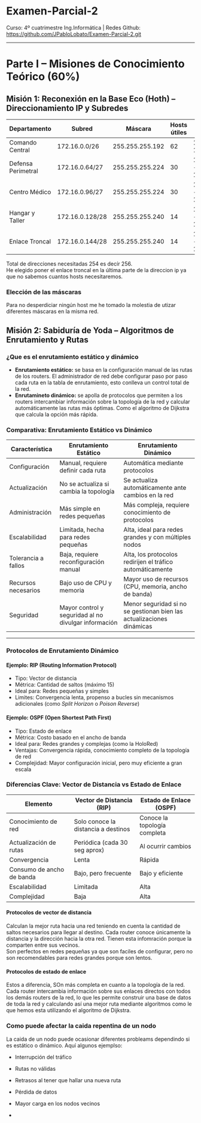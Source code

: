 # Examen-Parcial-2
Curso: 4º cuatrimestre Ing.Informática | Redes
Github: https://github.com/JPabloLobato/Examen-Parcial-2.git

---

# Parte I – Misiones de Conocimiento Teórico (60%)
## Misión 1: Reconexión en la Base Eco (Hoth) – Direccionamiento IP y Subredes

| Departamento            | Subred              | Máscara           | Hosts útiles | Rango de hosts               | Broadcast         |
|------------------------|---------------------|-------------------|--------------|------------------------------|-------------------|
| Comando Central     | 172.16.0.0/26        | 255.255.255.192   | 62           | 172.16.0.1 - 172.16.0.62     | 172.16.0.63       |
| Defensa Perimetral | 172.16.0.64/27       | 255.255.255.224   | 30           | 172.16.0.65 - 172.16.0.94    | 172.16.0.95       |
| Centro Médico       | 172.16.0.96/27       | 255.255.255.224   | 30           | 172.16.0.97 - 172.16.0.126   | 172.16.0.127      |
| Hangar y Taller     | 172.16.0.128/28      | 255.255.255.240   | 14           | 172.16.0.129 - 172.16.0.142  | 172.16.0.143      |
| Enlace Troncal      | 172.16.0.144/28      | 255.255.255.240   | 14           | 172.16.0.145 - 172.16.0.158  | 172.16.0.159      |

Total de direcciones necesitadas 254 es decír 256.  
He elegido poner el enlace troncal en la última parte de la direccion ip ya que no sabemos cuantos hosts necesitaremos. 

### Elección de las máscaras
Para no desperdiciar ningún host me he tomado la molestia de utizar diferentes máscaras en la misma red.

## Misión 2: Sabiduría de Yoda – Algoritmos de Enrutamiento y Rutas

### ¿Que es el enrutamiento estático y dinámico
- **Enrutamiento estático:** se basa en la configuración manual de las rutas de los routers. El administrador de red debe configurar paso por paso cada ruta en la tabla de enrutamiento, esto conlleva un control total de la red.
- **Enrutamineto dinámico:** se apolla de protocolos que permiten a los routers intercambiar información sobre la topología de la red y calcular automáticamente las rutas más óptimas.  Como el algoritmo de Dijkstra que calcula la opción más rápida.

### Comparativa: Enrutamiento Estático vs Dinámico 

| Característica                | Enrutamiento Estático                                         | Enrutamiento Dinámico                                                  |
|------------------------------|----------------------------------------------------------------|-------------------------------------------------------------------------|
| Configuración             | Manual, requiere definir cada ruta                            | Automática mediante protocolos                                         |
| Actualización             | No se actualiza si cambia la topología                        | Se actualiza automáticamente ante cambios en la red                    |
| Administración            | Más simple en redes pequeñas                                  | Más compleja, requiere conocimiento de protocolos                      |
| Escalabilidad             | Limitada, hecha para redes pequeñas                          | Alta, ideal para redes grandes y con múltiples nodos                   |
| Tolerancia a fallos       | Baja, requiere reconfiguración manual                         | Alta, los protocolos redirijen el tráfico automáticamente            |
| Recursos necesarios       | Bajo uso de CPU y memoria                                     | Mayor uso de recursos (CPU, memoria, ancho de banda)                   |
| Seguridad                | Mayor control y seguridad al no divulgar información          | Menor seguridad si no se gestionan bien las actualizaciones dinámicas  |


---

### Protocolos de Enrutamiento Dinámico

#### Ejemplo: **RIP (Routing Information Protocol)**  
- Tipo: Vector de distancia  
- Métrica: Cantidad de saltos (máximo 15)  
- Ideal para: Redes pequeñas y simples  
- Limites: Convergencia lenta, propenso a bucles sin mecanismos adicionales (como *Split Horizon* o *Poison Reverse*)

#### Ejemplo: **OSPF (Open Shortest Path First)**  
- Tipo: Estado de enlace  
- Métrica: Costo basado en el ancho de banda  
- Ideal para: Redes grandes y complejas (como la HoloRed)  
- Ventajas: Convergencia rápida, conocimiento completo de la topología de red  
- Complejidad: Mayor configuración inicial, pero muy eficiente a gran escala

### Diferencias Clave: Vector de Distancia vs Estado de Enlace

| Elemento                      | Vector de Distancia (RIP)                 | Estado de Enlace (OSPF)                      |
|------------------------------|-------------------------------------------|----------------------------------------------|
| Conocimiento de red          | Solo conoce la distancia a destinos       | Conoce la topología completa                 |
| Actualización de rutas       | Periódica (cada 30 seg aprox)             | Al ocurrir cambios                           |
| Convergencia                 | Lenta                                     | Rápida                                       |
| Consumo de ancho de banda    | Bajo, pero frecuente                      | Bajo y eficiente                             |
| Escalabilidad                | Limitada                                  | Alta                                         |
| Complejidad                  | Baja                                      | Alta                                         |

#### Protocolos de vector de distancia
Calculan la mejor ruta hacia una red teniendo en cuenta la cantidad de saltos necesarios para llegar al destino. Cada router conoce únicamente la distancia y la dirección hacia la otra red. Tienen esta infomración porque la comparten entre sus vecinos.  
Son perfectos en redes pequeñas ya que son faciles de configurar, pero no son recomendables para redes grandes porque son lentos.

#### Protocolos de estado de enlace
Estos a diferencia, SOn más completa en cuanto a la topología de la red. Cada router intercambia información sobre sus enlaces directos con todos los demás routers de la red, lo que les permite construir una base de datos de toda la red y calculando así una mejor ruta mediante algoritmos como le que hemos esta utilizando el algoritmo de Dijkstra.

### Como puede afectar la caida repentina de un nodo
La caida de un nodo puede ocasionar diferentes probleams dependindo si es estático o dinámico.
Aquí algunos ejemplso:
- Interrupción del tráfico
- Rutas no válidas
- Retrasos al tener que hallar una nueva ruta
- Pérdida de datos
- Mayor carga en los nodos vecinos

- 
